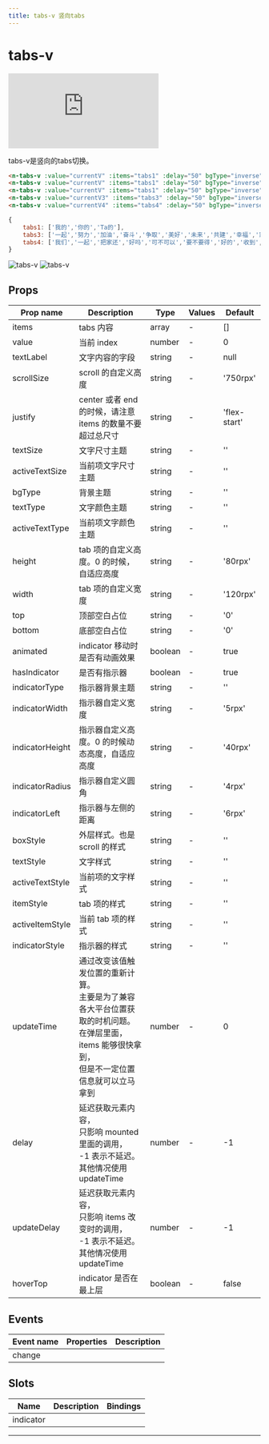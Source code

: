 ```yaml
---
title: tabs-v 竖向tabs
---
```


# tabs-v

<div class="demo-box">
	<iframe scrolling="auto" frameborder="0" src="https://npro.redou.vip/h5/#/pages/nav/tabs-v" class="demo-box-iframe"></iframe>
</div>

tabs-v是竖向的tabs切换。

```html
<n-tabs-v :value="currentV" :items="tabs1" :delay="50" bgType="inverse" width="90rpx" space="0" scrollSize="400rpx" indicatorType="error" itemStyle="padding-left:18rpx;" @change="toChangeV"></n-tabs-v>
<n-tabs-v :value="currentV" :items="tabs1" :delay="50" bgType="inverse" width="90rpx" space="0" justify="center" scrollSize="400rpx" indicatorType="error" itemStyle="padding-left:18rpx;" @change="toChangeV"></n-tabs-v>
<n-tabs-v :value="currentV" :items="tabs1" :delay="50" bgType="inverse" width="90rpx" space="0" justify="space-between" scrollSize="400rpx" indicatorType="error" itemStyle="padding-left:18rpx;" @change="toChangeV"></n-tabs-v>
<n-tabs-v :value="currentV3" :items="tabs3" :delay="50" bgType="inverse" width="90rpx" space="0" activeType="error" indicatorType="error" scrollSize="400rpx" itemStyle="padding-left:18rpx;" @change="toChangeV3"></n-tabs-v>
<n-tabs-v :value="currentV4" :items="tabs4" :delay="50" bgType="inverse" width="180rpx" space="0" activeType="warning" indicatorType="warning" scrollSize="400rpx" itemStyle="padding-left:18rpx;" @change="toChangeV4"></n-tabs-v>
```

```js
{
	tabs1: ['我的','你的','Ta的'],
	tabs3: ['一起','努力','加油','奋斗','争取','美好','未来','共建','幸福','家园','享受','快乐','人生'],
	tabs4: ['我们','一起','把家还','好吗','可不可以','要不要得','好的','收到','同意']
}
```

![tabs-v](/img/coms/tabs-v.jpg)
![tabs-v](/img/coms/tabs-v1.jpg)

## Props

| Prop name       | Description                                                                                                                                            | Type    | Values | Default      |
| --------------- | ------------------------------------------------------------------------------------------------------------------------------------------------------ | ------- | ------ | ------------ |
| items           | tabs 内容                                                                                                                                              | array   | -      | []           |
| value           | 当前 index                                                                                                                                             | number  | -      | 0            |
| textLabel       | 文字内容的字段                                                                                                                                         | string  | -      | null         |
| scrollSize      | scroll 的自定义高度                                                                                                                                    | string  | -      | '750rpx'     |
| justify         | center 或者 end 的时候，请注意 items 的数量不要超过总尺寸                                                                                              | string  | -      | 'flex-start' |
| textSize        | 文字尺寸主题                                                                                                                                           | string  | -      | ''           |
| activeTextSize  | 当前项文字尺寸主题                                                                                                                                     | string  | -      | ''           |
| bgType          | 背景主题                                                                                                                                               | string  | -      | ''           |
| textType        | 文字颜色主题                                                                                                                                           | string  | -      | ''           |
| activeTextType  | 当前项文字颜色主题                                                                                                                                     | string  | -      | ''           |
| height          | tab 项的自定义高度。0 的时候，自适应高度                                                                                                               | string  | -      | '80rpx'      |
| width           | tab 项的自定义宽度                                                                                                                                     | string  | -      | '120rpx'     |
| top             | 顶部空白占位                                                                                                                                           | string  | -      | '0'          |
| bottom          | 底部空白占位                                                                                                                                           | string  | -      | '0'          |
| animated        | indicator 移动时是否有动画效果                                                                                                                         | boolean | -      | true         |
| hasIndicator    | 是否有指示器                                                                                                                                           | boolean | -      | true         |
| indicatorType   | 指示器背景主题                                                                                                                                         | string  | -      | ''           |
| indicatorWidth  | 指示器自定义宽度                                                                                                                                       | string  | -      | '5rpx'       |
| indicatorHeight | 指示器自定义高度。0 的时候动态高度，自适应高度                                                                                                         | string  | -      | '40rpx'      |
| indicatorRadius | 指示器自定义圆角                                                                                                                                       | string  | -      | '4rpx'       |
| indicatorLeft   | 指示器与左侧的距离                                                                                                                                     | string  | -      | '6rpx'       |
| boxStyle        | 外层样式。也是 scroll 的样式                                                                                                                           | string  | -      | ''           |
| textStyle       | 文字样式                                                                                                                                               | string  | -      | ''           |
| activeTextStyle | 当前项的文字样式                                                                                                                                       | string  | -      | ''           |
| itemStyle       | tab 项的样式                                                                                                                                           | string  | -      | ''           |
| activeItemStyle | 当前 tab 项的样式                                                                                                                                      | string  | -      | ''           |
| indicatorStyle  | 指示器的样式                                                                                                                                           | string  | -      | ''           |
| updateTime      | 通过改变该值触发位置的重新计算。<br>主要是为了兼容各大平台位置获取的时机问题。<br>在弹层里面，items 能够很快拿到，<br>但是不一定位置信息就可以立马拿到 | number  | -      | 0            |
| delay           | 延迟获取元素内容，<br>只影响 mounted 里面的调用，<br>-1 表示不延迟。<br>其他情况使用 updateTime                                                        | number  | -      | -1           |
| updateDelay     | 延迟获取元素内容，<br>只影响 items 改变时的调用，<br>-1 表示不延迟。<br>其他情况使用 updateTime                                                        | number  | -      | -1           |
| hoverTop        | indicator 是否在最上层                                                                                                                                 | boolean | -      | false        |

## Events

| Event name | Properties | Description |
| ---------- | ---------- | ----------- |
| change     |            |

## Slots

| Name      | Description | Bindings |
| --------- | ----------- | -------- |
| indicator |             |          |

---
